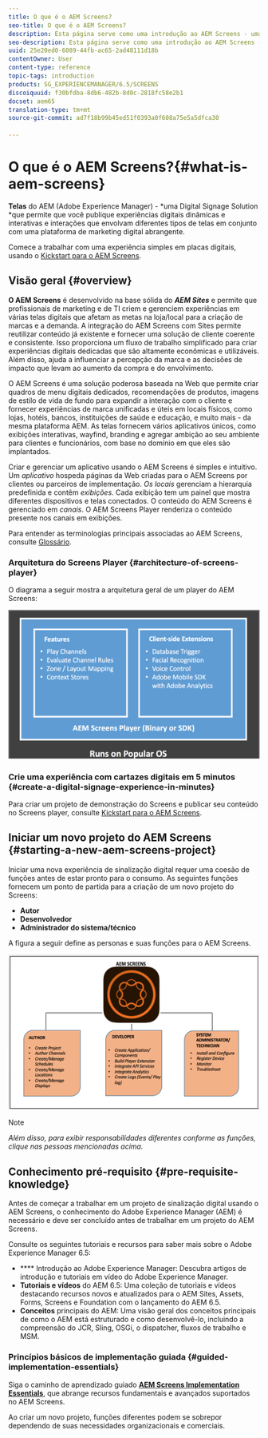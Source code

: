 ```yaml
---
title: O que é o AEM Screens?
seo-title: O que é o AEM Screens?
description: Esta página serve como uma introdução ao AEM Screens - uma Solução de Sinalização Digital que permite a publicação de experiências digitais dinâmicas e interativas que envolvem diferentes tipos de telas, juntamente com uma plataforma de marketing digital abrangente. Ele fornece uma visão geral da arquitetura do Screens com várias funções envolvidas no desenvolvimento do projeto.
seo-description: Esta página serve como uma introdução ao AEM Screens - uma Solução de Sinalização Digital que permite a publicação de experiências digitais dinâmicas e interativas que envolvem diferentes tipos de telas, juntamente com uma plataforma de marketing digital abrangente. Ele fornece uma visão geral da arquitetura do Screens com várias funções envolvidas no desenvolvimento do projeto.
uuid: 25e20ed0-6089-44fb-ac65-2ad48111d18b
contentOwner: User
content-type: reference
topic-tags: introduction
products: SG_EXPERIENCEMANAGER/6.5/SCREENS
discoiquuid: f30bfdba-8db6-482b-8d0c-2818fc58e2b1
docset: aem65
translation-type: tm+mt
source-git-commit: ad7f18b99b45ed51f0393a0f608a75e5a5dfca30

---
```



# O que é o AEM Screens?{#what-is-aem-screens}

**Telas** do AEM (Adobe Experience Manager) - *uma Digital Signage Solution *que permite que você publique experiências digitais dinâmicas e interativas e interações que envolvam diferentes tipos de telas em conjunto com uma plataforma de marketing digital abrangente.

Comece a trabalhar com uma experiência simples em placas digitais, usando o [Kickstart para o AEM Screens](kickstart-for-aem-screens.md).

## Visão geral {#overview}

**O AEM Screens** é desenvolvido na base sólida do ***AEM Sites*** e permite que profissionais de marketing e de TI criem e gerenciem experiências em várias telas digitais que afetam as metas na loja/local para a criação de marcas e a demanda. A integração do AEM Screens com Sites permite reutilizar conteúdo já existente e fornecer uma solução de cliente coerente e consistente. Isso proporciona um fluxo de trabalho simplificado para criar experiências digitais dedicadas que são altamente econômicas e utilizáveis. Além disso, ajuda a influenciar a percepção da marca e as decisões de impacto que levam ao aumento da compra e do envolvimento.

O AEM Screens é uma solução poderosa baseada na Web que permite criar quadros de menu digitais dedicados, recomendações de produtos, imagens de estilo de vida de fundo para expandir a interação com o cliente e fornecer experiências de marca unificadas e úteis em locais físicos, como lojas, hotéis, bancos, instituições de saúde e educação, e muito mais - da mesma plataforma AEM. As telas fornecem vários aplicativos únicos, como exibições interativas, wayfind, branding e agregar ambição ao seu ambiente para clientes e funcionários, com base no domínio em que eles são implantados.

Criar e gerenciar um aplicativo usando o AEM Screens é simples e intuitivo. Um *aplicativo* hospeda páginas da Web criadas para o AEM Screens por clientes ou parceiros de implementação. *Os locais* gerenciam a hierarquia predefinida e contêm *exibições*. Cada exibição tem um painel que mostra diferentes dispositivos e telas conectados. O conteúdo do AEM Screens é gerenciado em *canais*. O AEM Screens Player renderiza o conteúdo presente nos canais em exibições.

Para entender as terminologias principais associadas ao AEM Screens, consulte [Glossário](screens-glossary.md).

### Arquitetura do Screens Player {#architecture-of-screens-player}

O diagrama a seguir mostra a arquitetura geral de um player do AEM Screens:

![chlimage_1-29](assets/chlimage_1-29.png)

### Crie uma experiência com cartazes digitais em 5 minutos {#create-a-digital-signage-experience-in-minutes}

Para criar um projeto de demonstração do Screens e publicar seu conteúdo no Screens player, consulte [Kickstart para o AEM Screens](kickstart-for-aem-screens.md).

## Iniciar um novo projeto do AEM Screens {#starting-a-new-aem-screens-project}

Iniciar uma nova experiência de sinalização digital requer uma coesão de funções antes de estar pronto para o consumo. As seguintes funções fornecem um ponto de partida para a criação de um novo projeto do Screens:

* **Autor**
* **Desenvolvedor**
* **Administrador do sistema/técnico**

A figura a seguir define as personas e suas funções para o AEM Screens.

![chlimage_1-30](assets/chlimage_1-30.png)

>[!NOTE]
>
>*Além disso, para exibir responsabilidades diferentes conforme as funções, clique nas pessoas mencionadas acima.*

## Conhecimento pré-requisito {#pre-requisite-knowledge}

Antes de começar a trabalhar em um projeto de sinalização digital usando o AEM Screens, o conhecimento do Adobe Experience Manager (AEM) é necessário e deve ser concluído antes de trabalhar em um projeto do AEM Screens.

Consulte os seguintes tutoriais e recursos para saber mais sobre o Adobe Experience Manager 6.5:

* **** Introdução ao Adobe Experience Manager: Descubra artigos de introdução e tutoriais em vídeo do Adobe Experience Manager.
* **Tutoriais e vídeos** do AEM 6.5: Uma coleção de tutoriais e vídeos destacando recursos novos e atualizados para o AEM Sites, Assets, Forms, Screens e Foundation com o lançamento do AEM 6.5.
* **Conceitos** principais do AEM: Uma visão geral dos conceitos principais de como o AEM está estruturado e como desenvolvê-lo, incluindo a compreensão do JCR, Sling, OSGi, o dispatcher, fluxos de trabalho e MSM.

### Princípios básicos de implementação guiada {#guided-implementation-essentials}

Siga o caminho de aprendizado guiado **[AEM Screens Implementation Essentials](https://guided.adobe.com/?launch=AEM-7a#recommended/solutions/experience-manager)**, que abrange recursos fundamentais e avançados suportados no AEM Screens.

Ao criar um novo projeto, funções diferentes podem se sobrepor dependendo de suas necessidades organizacionais e comerciais.
